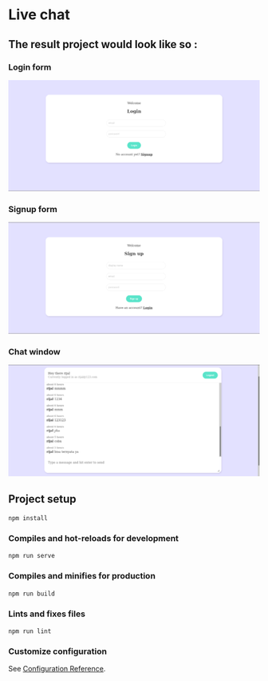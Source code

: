 # Live chat

## The result project would look like so :

### Login form
![Login form live chat](public/01live-chat-login.png)

### Signup form
![Signup form live chat](public/02live-chat-signup.png)

### Chat window
![Live chat window](public/02live-chatwindow.png)

## Project setup
```
npm install
```

### Compiles and hot-reloads for development
```
npm run serve
```

### Compiles and minifies for production
```
npm run build
```

### Lints and fixes files
```
npm run lint
```

### Customize configuration
See [Configuration Reference](https://cli.vuejs.org/config/).
